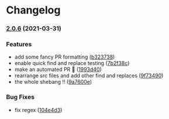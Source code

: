 # Changelog
### [2.0.6](https://github.com/lpatino10/automated-release-testing/compare/2.0.1...2.0.6) (2021-03-31)


### Features

* add some fancy PR formatting ([b323738](https://github.com/lpatino10/automated-release-testing/commit/b3237386b20d922d93f4cc363f057f914f6141d4))
* enable quick find and replace testing ([7b2f38c](https://github.com/lpatino10/automated-release-testing/commit/7b2f38c5c48c030de2d79e6f497306a60fbfb15f))
* make an automated PR :eyes: ([1993d40](https://github.com/lpatino10/automated-release-testing/commit/1993d40452d1c41d57710b72dd5d7f2e54c7afa6))
* rearrange src files and add other find and replaces ([9f73490](https://github.com/lpatino10/automated-release-testing/commit/9f734909c1b2c0913ee360634ad20100c4d0e540))
* the whole shebang :bangbang: ([9a7600e](https://github.com/lpatino10/automated-release-testing/commit/9a7600e2fc0ef12598a42abbf8d3ec8bca841db6))


### Bug Fixes

* fix regex ([104e4d3](https://github.com/lpatino10/automated-release-testing/commit/104e4d3e84a20c4e526a14c0c63e96a3221436cf))
